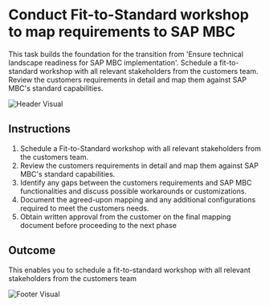 # Conduct Fit-to-Standard workshop to map requirements to SAP MBC

This task builds the foundation for the transition from 'Ensure technical landscape readiness for SAP MBC implementation'. Schedule a fit-to-standard workshop with all relevant stakeholders from the customers team. Review the customers requirements in detail and map them against SAP MBC's standard capabilities.

![Header Visual](https://raw.githubusercontent.com/BriskenFinancials/use-case-template/main/cards/assets/UC10000426-L-04-top.png)

## Instructions

1. Schedule a Fit-to-Standard workshop with all relevant stakeholders from the customers team.
2. Review the customers requirements in detail and map them against SAP MBC's standard capabilities.
3. Identify any gaps between the customers requirements and SAP MBC functionalities and discuss possible workarounds or customizations.
4. Document the agreed-upon mapping and any additional configurations required to meet the customers needs.
5. Obtain written approval from the customer on the final mapping document before proceeding to the next phase

## Outcome

This enables you to schedule a fit-to-standard workshop with all relevant stakeholders from the customers team

![Footer Visual](https://raw.githubusercontent.com/BriskenFinancials/use-case-template/main/cards/assets/UC10000426-L-04-bottom.png)